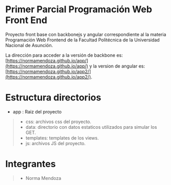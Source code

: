 # Primer Parcial Programación Web Front End
Proyecto front base con backbonejs y angular correspondiente al la materia Programación Web Frontend de la Facultad Politécnica de la Universidad Nacional de Asunción. 

La dirección para acceder a la versión de backbone es: [https://normamendoza.github.io/app/](https://normamendoza.github.io/app/) y la version de angular es: [https://normamendoza.github.io/app2/](https://normamendoza.github.io/app2/).

# Estructura directorios

* app : Raiz del proyecto

> * css: archivos css del proyecto.
> * data: directorio con datos estaticos utilizados para simular los GET.
> * templates: templates de los views.
> * js: archivos JS del proyecto.

# Integrantes

> * Norma Mendoza
